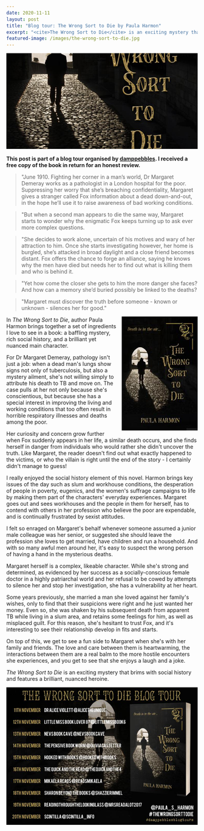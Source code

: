 ```yaml
---
date: 2020-11-11
layout: post
title: "Blog tour: The Wrong Sort to Die by Paula Harmon"
excerpt: "<cite>The Wrong Sort to Die</cite> is an exciting mystery that brims with social history and features a brilliant, nuanced heroine."
featured-image: /images/the-wrong-sort-to-die.jpg
---
```


![The Wrong Sort to Die](/images/the-wrong-sort-to-die.jpg)

**This post is part of a blog tour organised by [damppebbles](https://damppebbles.com/). I received a free copy of the book in return for an honest review.**

> "June 1910. Fighting her corner in a man’s world, Dr Margaret Demeray works as a pathologist in a London hospital for the poor. Suppressing her worry that she’s breaching confidentiality, Margaret gives a stranger called Fox information about a dead down-and-out, in the hope he’ll use it to raise awareness of bad working conditions.

> "But when a second man appears to die the same way, Margaret starts to wonder why the enigmatic Fox keeps turning up to ask ever more complex questions.

> "She decides to work alone, uncertain of his motives and wary of her attraction to him. Once she starts investigating however, her home is burgled, she’s attacked in broad daylight and a close friend becomes distant. Fox offers the chance to forge an alliance, saying he knows why the men have died but needs her to find out what is killing them and who is behind it.

> "Yet how come the closer she gets to him the more danger she faces? And how can a memory she’d buried possibly be linked to the deaths?

> "Margaret must discover the truth before someone - known or unknown - silences her for good."

<img src="/images/the-wrong-sort-to-die-200.jpg" alt="The Wrong Sort to Die" style="float: right; margin-bottom: 10px; margin-left: 10px;">

In <cite>The Wrong Sort to Die</cite>, author Paula Harmon brings together a set of ingredients I love to see in a book: a baffling mystery, rich social history, and a brilliant yet nuanced main character.

For Dr Margaret Demeray, pathology isn't just a job: when a dead man's lungs show signs not only of tuberculosis, but also a mystery ailment, she's not willing simply to attribute his death to TB and move on. The case pulls at her not only because she's conscientious, but because she has a special interest in improving the living and working conditions that too often result in horrible respiratory illnesses and deaths among the poor.

Her curiosity and concern grow further when Fox suddenly appears in her life, a similar death occurs, and she finds herself in danger from individuals who would rather she didn't uncover the truth. Like Margaret, the reader doesn't find out what exactly happened to the victims, or who the villain is right until the end of the story - I certainly didn't manage to guess!

I really enjoyed the social history element of this novel. Harmon brings key issues of the day such as slum and workhouse conditions, the desperation of people in poverty, eugenics, and the women's suffrage campaigns to life by making them part of the characters' everyday experiences. Margaret goes out and sees workhouses and the people in them for herself, has to contend with others in her profession who believe the poor are expendable, and is continually frustrated by sexist attitudes.

I felt so enraged on Margaret's behalf whenever someone assumed a junior male colleague was her senior, or suggested she should leave the profession she loves to get married, have children and run a household. And with so many awful men around her, it's easy to suspect the wrong person of having a hand in the mysterious deaths.

Margaret herself is a complex, likeable character. While she's strong and determined, as evidenced by her success as a socially-conscious female doctor in a highly patriarchal world and her refusal to be cowed by attempts to silence her and stop her investigation, she has a vulnerability at her heart.

Some years previously, she married a man she loved against her family's wishes, only to find that their suspicions were right and he just wanted her money. Even so, she was shaken by his subsequent death from apparent TB while living in a slum area, and retains some feelings for him, as well as misplaced guilt. For this reason, she's hesitant to trust Fox, and it's interesting to see their relationship develop in fits and starts.

On top of this, we get to see a fun side to Margaret when she's with her family and friends. The love and care between them is heartwarming, the interactions between them are a real balm to the more hostile encounters she experiences, and you get to see that she enjoys a laugh and a joke.

<cite>The Wrong Sort to Die</cite> is an exciting mystery that brims with social history and features a brilliant, nuanced heroine.

![The Wrong Sort to Die blog tour banner](/images/the-wrong-sort-to-die-banner.jpg)

